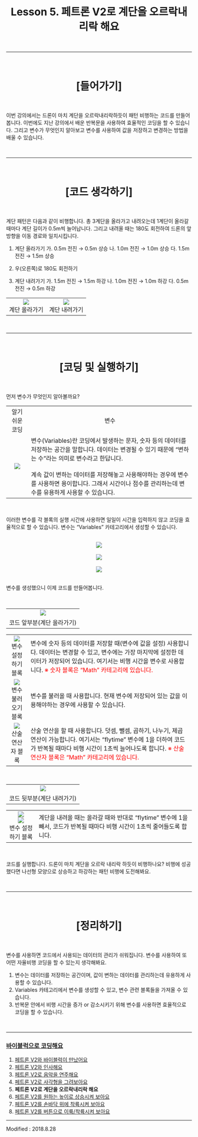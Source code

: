 <br>

<div align="center">
    <h1>Lesson 5. 페트론 V2로 계단을 오르락내리락 해요</h1>
</div>

<br>

---

<br>


<div align="center">
    <h1>[들어가기]</h1>
</div>

<br>

이번 강의에서는 드론이 마치 계단을 오르락내리락하듯이 패턴 비행하는 코드를 만들어봅니다. 이번에도 지난 강의에서 배운 반복문을 사용하여 효율적인 코딩을 할 수 있습니다. 그리고 변수가 무엇인지 알아보고 변수를 사용하여 값을 저장하고 변경하는 방법을 배울 수 있습니다.


<br>

---

<br>


<div align="center">
    <h1>[코드 생각하기]</h1>
</div>

<br>

계단 패턴은 다음과 같이 비행합니다. 총 3계단을 올라가고 내려오는데 1계단이 올라갈 때마다 계단 길이가 0.5m씩 늘어납니다. 그리고 내려올 때는 180도 회전하여 드론의 앞 방향을 이동 경로와 일치시킵니다.

1. 계단 올라가기
   가. 0.5m 전진 → 0.5m 상승
   나. 1.0m 전진 → 1.0m 상승
   다. 1.5m 전진 → 1.5m 상승

2. 우(오른쪽)로 180도 회전하기

3. 계단 내려가기
   가. 1.5m 전진 → 1.5m 하강
   나. 1.0m 전진 → 1.0m 하강
   다. 0.5m 전진 → 0.5m 하강

<div align="center">
    <table>
        <tr>
            <td>
                <div align="center">
                    <img src="images/image50.png"><br>
                    계단 올라가기
                </div>
            </td>
            <td>
                <div align="center">
                    <img src="images/image51.png"><br>
                    계단 내려가기
                </div>
            </td>
        </tr>
    </table>
</div>

<br>

---

<br>


<div align="center">
    <h1>[코딩 및 실행하기]</h1>
</div>

<br>

먼저 변수가 무엇인지 알아볼까요?
<br>
<div align="center">
    <table>
        <tr>
            <td>
                <div align="center">
                    알기 쉬운 코딩
                </div>
            </td>
            <td>
                <div align="center">
                    변수
                </div>
            </td>
        </tr>
        <tr>
            <td>
                <div align="center">
                    <img src="images/image47.png">
                </div>
            </td>
            <td>
                <div align="left">
                    변수(Variables)란 코딩에서 발생하는 문자, 숫자 등의 데이터를 저장하는 공간을 말합니다. 데이터는 변경될 수 있기 때문에 “변하는 수”라는 의미로 변수라고 한답니다.
                    <br><br>
                    계속 값이 변하는 데이터를 저장해놓고 사용해야하는 경우에 변수를 사용하면 용이합니다. 그래서 시간이나 점수를 관리하는데 변수를 유용하게 사용할 수 있습니다.
                </div>
            </td>
        </tr>
    </table>
</div>

<br>

이러한 변수를 각 블록의 실행 시간에 사용하면 일일이 시간을 입력하지 않고 코딩을 효율적으로 할 수 있습니다. 변수는 “Variables” 카테고리에서 생성할 수 있습니다.

<br>

<div align="center">
    <img src="images/image52.png">
</div>
<br>
<div align="center">
    <img src="images/image53.png">
</div>
<br>
<div align="center">
    <img src="images/image54.png">
</div>

<br>

변수를 생성했으니 이제 코드를 만들어봅니다.

<br>

<div align="center">
    <table>
        <tr>
            <td>
                <div align="center">
                    <img src="images/image55.png"><br>
                </div>
            </td>
        </tr>
        <tr>
            <td>
                <div align="center">
                    코드 앞부분(계단 올라가기)
                </div>
            </td>
        </tr>
    </table>
</div>

<div align="center">
    <table>
        <tr>
            <td>
                <div align="center">
                    <img src="images/image56.png"><br>
                    변수 설정하기 블록
                </div>
            </td>
            <td>
                <div align="left">
                    변수에 숫자 등의 데이터를 저장할 때(변수에 값을 설정) 사용합니다. 데이터는 변경할 수 있고, 변수에는 가장 마지막에 설정한 데이터가 저장되어 있습니다. 여기서는 비행 시간을 변수로 사용합니다.
                    <font color="red">※ 숫자 블록은 “Math” 카테고리에 있습니다.</font>
                </div>
            </td>
        </tr>
        <tr>
            <td>
                <div align="center">
                    <img src="images/image57.png"><br>
                    변수 불러오기 블록
                </div>
            </td>
            <td>
                <div align="left">
                    변수를 불러올 때 사용합니다. 현재 변수에 저장되어 있는 값을 이용해야하는 경우에 사용할 수 있습니다.
                </div>
            </td>
        </tr>
        <tr>
            <td>
                <div align="center">
                    <img src="images/image58.png"><br>
                    산술 연산자 블록
                </div>
            </td>
            <td>
                <div align="left">
                    산술 연산을 할 때 사용합니다. 덧셈, 뺄셈, 곱하기, 나누기, 제곱 연산이 가능합니다. 여기서는 “flytime” 변수에 1을 더하여 코드가 반복될 때마다 비행 시간이 1초씩 늘어나도록 합니다.
                    <font color="red">※ 산술 연산자 블록은 “Math” 카테고리에 있습니다.</font>
                </div>
            </td>
        </tr>
    </table>
</div>

<br>

<div align="center">
    <table>
        <tr>
            <td>
                <div align="center">
                    <img src="images/image59.png"><br>
                </div>
            </td>
        </tr>
        <tr>
            <td>
                <div align="center">
                    코드 뒷부분(계단 내려가기)
                </div>
            </td>
        </tr>
    </table>
</div>

<div align="center">
    <table>
        <tr>
            <td>
                <div align="center">
                    <img src="images/image60.png"><br>
                    <img src="images/image61.png"><br>
                    변수 설정하기 블록
                </div>
            </td>
            <td>
                <div align="left">
                    계단을 내려올 때는 올라갈 때와 반대로 “flytime” 변수에 1을 빼서, 코드가 반복될 때마다 비행 시간이 1초씩 줄어들도록 합니다.
                </div>
            </td>
        </tr>
    </table>
</div>

<br>

코드를 실행합니다. 드론이 마치 계단을 오르락 내리락 하듯이 비행하나요? 비행에 성공했다면 나선형 모양으로 상승하고 하강하는 패턴 비행에 도전해봐요.

<br>

---

<br>


<div align="center">
    <h1>[정리하기]</h1>
</div>

<br>

변수를 사용하면 코드에서 사용되는 데이터의 관리가 쉬워집니다. 변수를 사용하여 또 어떤 자율비행 코딩을 할 수 있는지 생각해봐요.

1. 변수는 데이터를 저장하는 공간이며, 값이 변하는 데이터를 관리하는데 유용하게 사용할 수 있습니다.
2. Variables 카테고리에서 변수를 생성할 수 있고, 변수 관련 블록들을 가져올 수 있습니다.
3. 반복문 안에서 비행 시간을 증가 or 감소시키기 위해 변수를 사용하면 효율적으로 코딩을 할 수 있습니다.


<br>

---

### [바이블럭으로 코딩해요](../)

 1. [페트론 V2와 바이블럭이 만났어요](../lesson1)
 2. [페트론 V2와 인사해요](../lesson2)
 3. [페트론 V2로 음악을 연주해요](../lesson3)
 4. [페트론 V2로 사각형을 그려보아요](../lesson4)
 5. **페트론 V2로 계단을 오르락내리락 해요**
 6. [페트론 V2를 원하는 높이로 상승시켜 보아요](../lesson6)
 7. [페트론 V2를 손바닥 위에 착륙시켜 보아요](../lesson7)
 8. [페트론 V2를 버튼으로 이륙/착륙시켜 보아요](../lesson8)
 
---

Modified : 2018.8.28